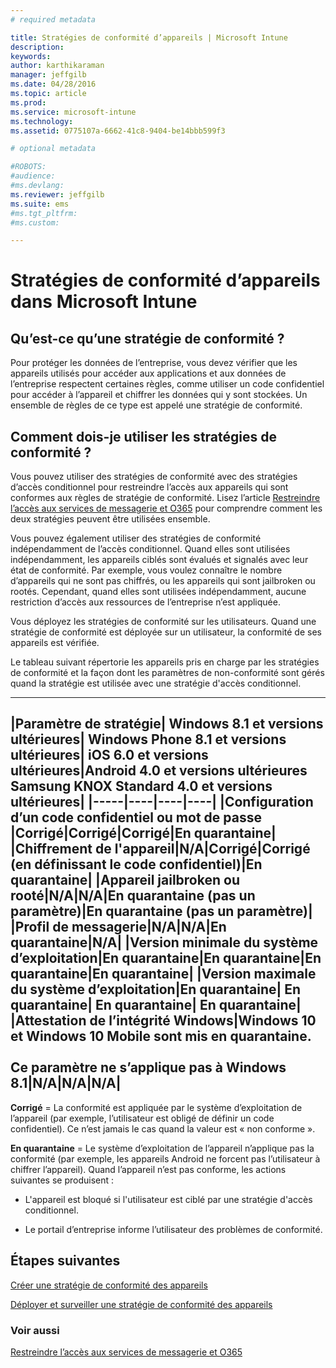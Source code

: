 ```yaml
---
# required metadata

title: Stratégies de conformité d’appareils | Microsoft Intune
description:
keywords:
author: karthikaraman
manager: jeffgilb
ms.date: 04/28/2016
ms.topic: article
ms.prod:
ms.service: microsoft-intune
ms.technology:
ms.assetid: 0775107a-6662-41c8-9404-be14bbb599f3

# optional metadata

#ROBOTS:
#audience:
#ms.devlang:
ms.reviewer: jeffgilb
ms.suite: ems
#ms.tgt_pltfrm:
#ms.custom:

---
```


# Stratégies de conformité d’appareils dans Microsoft Intune
## Qu’est-ce qu’une stratégie de conformité ?
Pour protéger les données de l’entreprise, vous devez vérifier que les appareils utilisés pour accéder aux applications et aux données de l’entreprise respectent certaines règles, comme utiliser un code confidentiel pour accéder à l’appareil et chiffrer les données qui y sont stockées. Un ensemble de règles de ce type est appelé une stratégie de conformité.

## Comment dois-je utiliser les stratégies de conformité ?
Vous pouvez utiliser des stratégies de conformité avec des stratégies d’accès conditionnel pour restreindre l’accès aux appareils qui sont conformes aux règles de stratégie de conformité. Lisez l’article [Restreindre l’accès aux services de messagerie et O365](restrict-access-to-email-and-o365-services-with-microsoft-intune.md) pour comprendre comment les deux stratégies peuvent être utilisées ensemble.

Vous pouvez également utiliser des stratégies de conformité indépendamment de l’accès conditionnel. Quand elles sont utilisées indépendamment, les appareils ciblés sont évalués et signalés avec leur état de conformité. Par exemple, vous voulez connaître le nombre d’appareils qui ne sont pas chiffrés, ou les appareils qui sont jailbroken ou rootés. Cependant, quand elles sont utilisées indépendamment, aucune restriction d’accès aux ressources de l’entreprise n’est appliquée.

Vous déployez les stratégies de conformité sur les utilisateurs. Quand une stratégie de conformité est déployée sur un utilisateur, la conformité de ses appareils est vérifiée.

Le tableau suivant répertorie les appareils pris en charge par les stratégies de conformité et la façon dont les paramètres de non-conformité sont gérés quand la stratégie est utilisée avec une stratégie d'accès conditionnel.

--------------

|Paramètre de stratégie| Windows 8.1 et versions ultérieures| Windows Phone 8.1 et versions ultérieures| iOS 6.0 et versions ultérieures|Android 4.0 et versions ultérieures<br/>Samsung KNOX Standard 4.0 et versions ultérieures|
|-----|----|----|----|
|**Configuration d’un code confidentiel ou mot de passe** |Corrigé|Corrigé|Corrigé|En quarantaine|
|**Chiffrement de l'appareil**|N/A|Corrigé|Corrigé (en définissant le code confidentiel)|En quarantaine|
|**Appareil jailbroken ou rooté**|N/A|N/A|En quarantaine (pas un paramètre)|En quarantaine (pas un paramètre)|
|**Profil de messagerie**|N/A|N/A|En quarantaine|N/A|
|**Version minimale du système d’exploitation**|En quarantaine|En quarantaine|En quarantaine|En quarantaine|
|**Version maximale du système d’exploitation**|En quarantaine| En quarantaine| En quarantaine| En quarantaine|
|**Attestation de l’intégrité Windows**|Windows 10 et Windows 10 Mobile sont mis en quarantaine.<br /><br />Ce paramètre ne s’applique pas à Windows 8.1|N/A|N/A|N/A|
--------------
**Corrigé** = La conformité est appliquée par le système d’exploitation de l’appareil (par exemple, l’utilisateur est obligé de définir un code confidentiel).  Ce n’est jamais le cas quand la valeur est « non conforme ».

**En quarantaine** = Le système d’exploitation de l’appareil n’applique pas la conformité (par exemple, les appareils Android ne forcent pas l’utilisateur à chiffrer l’appareil). Quand l’appareil n’est pas conforme, les actions suivantes se produisent :

-   L'appareil est bloqué si l'utilisateur est ciblé par une stratégie d'accès conditionnel.

-   Le portail d’entreprise informe l’utilisateur des problèmes de conformité.

## Étapes suivantes
[Créer une stratégie de conformité des appareils](create-a-device-compliance-policy-in-microsoft-intune.md)

[Déployer et surveiller une stratégie de conformité des appareils](deploy-and-monitor-a-device-compliance-policy-in-microsoft-intune.md)

### Voir aussi
[Restreindre l’accès aux services de messagerie et O365](restrict-access-to-email-and-o365-services-with-microsoft-intune.md)


<!--HONumber=May16_HO1-->


